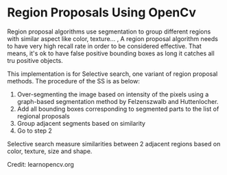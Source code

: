 # Region Proposals Using OpenCv
Region proposal algorithms use segmentation to group different regions with similar aspect like color, texture... 
, 
A region proposal algorithm needs to have very high recall rate in order to be considered effective. That means, it's ok to have false positive bounding boxes as long it catches all tru positive objects.

This implementation is for Selective search, one variant of region proposal methods. The procedure of the SS is as below:

1. Over-segmenting the image based on intensity of the pixels using a graph-based segmentation method by Felzenszwalb and Huttenlocher.
2. Add all bounding boxes corresponding to segmented parts to the list of regional proposals
3. Group adjacent segments based on similarity
4. Go to step 2

Selective search measure similarities between 2 adjacent regions based on color, texture, size and shape.

Credit: learnopencv.org

